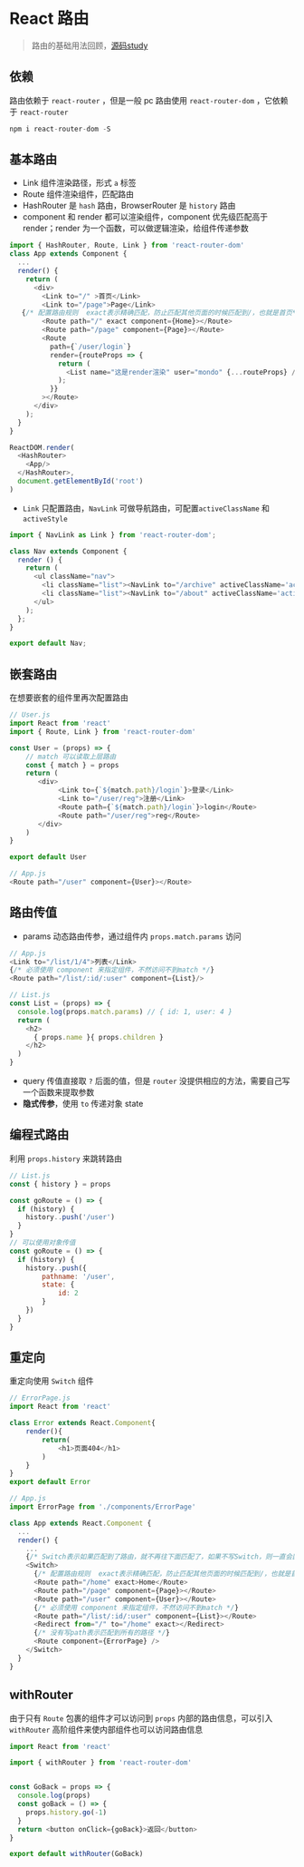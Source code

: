 # React  路由

> 路由的基础用法回顾，[源码study](https://github.com/one-pupil/study/tree/master/react-demo/react-test)

## 依赖

路由依赖于 `react-router` ，但是一般 pc 路由使用 `react-router-dom` ，它依赖于 `react-router`

```javascript
npm i react-router-dom -S
```

## 基本路由

- Link 组件渲染路径，形式 `a` 标签
- Route 组件渲染组件，匹配路由
- HashRouter 是 `hash` 路由，BrowserRouter 是 `history` 路由
- component 和 render 都可以渲染组件，component 优先级匹配高于 render；render 为一个函数，可以做逻辑渲染，给组件传递参数

```javascript
import { HashRouter, Route, Link } from 'react-router-dom'
class App extends Component {
  ...
  render() {
    return (
      <div>
        <Link to="/" >首页</Link>
        <Link to="/page">Page</Link>
   {/* 配置路由规则  exact表示精确匹配，防止匹配其他页面的时候匹配到/，也就是首页*/}
        <Route path="/" exact component={Home}></Route>
        <Route path="/page" component={Page}></Route>
        <Route
          path={`/user/login`}
          render={routeProps => {
            return (
              <List name="这是render渲染" user="mondo" {...routeProps} />
            );
          }}
        ></Route>
      </div>
    );
  }
}

ReactDOM.render(
  <HashRouter>
    <App/>
  </HashRouter>, 
  document.getElementById('root')
)
```

- `Link` 只配置路由，`NavLink` 可做导航路由，可配置`activeClassName` 和 `activeStyle`

```javascript
import { NavLink as Link } from 'react-router-dom';

class Nav extends Component {
  render () {
    return (
      <ul className="nav">
        <li className="list"><NavLink to="/archive" activeClassName='active'>归档</NavLink></li>
        <li className="list"><NavLink to="/about" activeClassName='active'>关于</NavLink></li>
      </ul>
    );
  };
}

export default Nav;
```

## 嵌套路由

在想要嵌套的组件里再次配置路由

```javascript
// User.js
import React from 'react'
import { Route, Link } from 'react-router-dom'

const User = (props) => {
  	// match 可以读取上层路由
    const { match } = props
    return (
       <div>
            <Link to={`${match.path}/login`}>登录</Link>
            <Link to="/user/reg">注册</Link>
            <Route path={`${match.path}/login`}>login</Route>
            <Route path="/user/reg">reg</Route>
       </div>
    )
}

export default User

// App.js
<Route path="/user" component={User}></Route>
```

## 路由传值

- params 动态路由传参，通过组件内 `props.match.params` 访问

```javascript
// App.js
<Link to="/list/1/4">列表</Link>
{/* 必须使用 component 来指定组件，不然访问不到match */}
<Route path="/list/:id/:user" component={List}/>

// List.js
const List = (props) => {
  console.log(props.match.params) // { id: 1, user: 4 } 
  return (
    <h2>
      { props.name }{ props.children }
    </h2>
  )
}
```

- query 传值直接取 `?` 后面的值，但是 `router` 没提供相应的方法，需要自己写一个函数来提取参数
- **隐式传参**，使用 `to` 传递对象 state

## 编程式路由

利用 `props.history` 来跳转路由

```javascript
// List.js
const { history } = props

const goRoute = () => {
  if (history) {
    history..push('/user')
  }
}
// 可以使用对象传值
const goRoute = () => {
  if (history) {
    history..push({
        pathname: '/user',
        state: {
            id: 2
        }
    })
  }
}
```

## 重定向

重定向使用 `Switch` 组件

```javascript
// ErrorPage.js
import React from 'react'

class Error extends React.Component{
    render(){
        return(
            <h1>页面404</h1>
        )
    }
}
export default Error

// App.js
import ErrorPage from './components/ErrorPage'

class App extends React.Component {
  ...
  render() {
    ...
    {/* Switch表示如果匹配到了路由，就不再往下面匹配了，如果不写Switch，则一直会匹配到404页面 */}
    <Switch>
      {/* 配置路由规则  exact表示精确匹配，防止匹配其他页面的时候匹配到/，也就是首页*/}
      <Route path="/home" exact>Home</Route>
      <Route path="/page" component={Page}></Route>
      <Route path="/user" component={User}></Route>
      {/* 必须使用 component 来指定组件，不然访问不到match */}
      <Route path="/list/:id/:user" component={List}></Route>
      <Redirect from="/" to="/home" exact></Redirect>
      {/* 没有写path表示匹配到所有的路径 */}
      <Route component={ErrorPage} />
    </Switch>
  }
}
```

## withRouter

由于只有 `Route` 包裹的组件才可以访问到 `props` 内部的路由信息，可以引入  `withRouter` 高阶组件来使内部组件也可以访问路由信息

```js
import React from 'react'

import { withRouter } from 'react-router-dom'


const GoBack = props => {
  console.log(props)
  const goBack = () => {
    props.history.go(-1)
  }
  return <button onClick={goBack}>返回</button>
}

export default withRouter(GoBack)
```